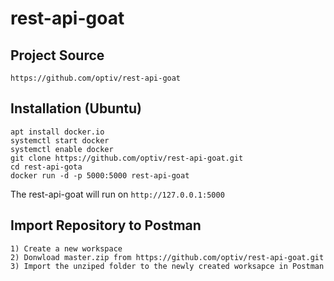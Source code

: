 # rest-api-goat

## Project Source
```
https://github.com/optiv/rest-api-goat
```

## Installation (Ubuntu)
```
apt install docker.io
systemctl start docker
systemctl enable docker
git clone https://github.com/optiv/rest-api-goat.git
cd rest-api-gota
docker run -d -p 5000:5000 rest-api-goat
```
The rest-api-goat will run on `http://127.0.0.1:5000`

## Import Repository to Postman
```
1) Create a new workspace 
2) Donwload master.zip from https://github.com/optiv/rest-api-goat.git
3) Import the unziped folder to the newly created worksapce in Postman
```

